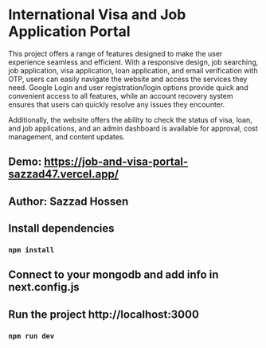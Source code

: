 # International Visa and Job Application Portal

This project offers a range of features designed to make the user experience seamless and efficient. With a responsive design, job searching, job application, visa application, loan application, and email verification with OTP, users can easily navigate the website and access the services they need. Google Login and user registration/login options provide quick and convenient access to all features, while an account recovery system ensures that users can quickly resolve any issues they encounter. 

Additionally, the website offers the ability to check the status of visa, loan, and job applications, and an admin dashboard is available for approval, cost management, and content updates. 

## Demo: https://job-and-visa-portal-sazzad47.vercel.app/

## Author: Sazzad Hossen

## Install dependencies 
### `npm install`

## Connect to your mongodb and add info in next.config.js

## Run the project http://localhost:3000
### `npm run dev`

